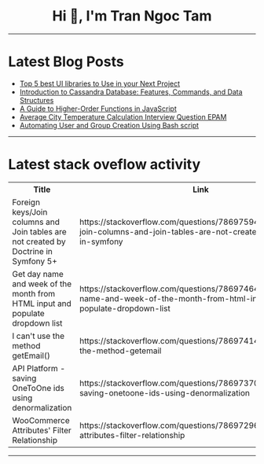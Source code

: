 <h1 align="center">Hi 👋, I'm Tran Ngoc Tam</h1>

---

# Latest Blog Posts 
<!-- BLOG-POST-LIST:START -->
- [Top 5 best UI libraries to Use in your Next Project](https://dev.to/strapi/top-5-best-ui-libraries-to-use-in-your-next-project-690)
- [Introduction to Cassandra Database: Features, Commands, and Data Structures](https://dev.to/stormsidali2001/introduction-to-cassandra-database-features-commands-and-data-structures-1n9m)
- [A Guide to Higher-Order Functions in JavaScript](https://dev.to/muchai_joseph/a-guide-to-higher-order-functions-in-javascript-2o3d)
- [Average City Temperature Calculation Interview Question EPAM](https://dev.to/manishthakurani/average-city-temperature-calculation-interview-question-epam-ldd)
- [Automating User and Group Creation Using Bash script](https://dev.to/adebimpe_peter_285cdfed0c/automating-user-and-group-creation-using-bash-script-a00)
<!-- BLOG-POST-LIST:END -->

---

# Latest stack oveflow activity
<table>
  <tr><th>Title</th><th>Link</th></tr>
  <!-- STACKOVERFLOW:START --><tr><td>Foreign keys/Join columns and Join tables are not created by Doctrine in Symfony 5+</td><td>https://stackoverflow.com/questions/78697594/foreign-keys-join-columns-and-join-tables-are-not-created-by-doctrine-in-symfony</td></tr><tr><td>Get day name and week of the month from HTML input and populate dropdown list</td><td>https://stackoverflow.com/questions/78697464/get-day-name-and-week-of-the-month-from-html-input-and-populate-dropdown-list</td></tr><tr><td>I can&#39;t use the method getEmail&lpar;&rpar;</td><td>https://stackoverflow.com/questions/78697414/i-cant-use-the-method-getemail</td></tr><tr><td>API Platform - saving OneToOne ids using denormalization</td><td>https://stackoverflow.com/questions/78697370/api-platform-saving-onetoone-ids-using-denormalization</td></tr><tr><td>WooCommerce Attributes&#39; Filter Relationship</td><td>https://stackoverflow.com/questions/78697296/woocommerce-attributes-filter-relationship</td></tr><!-- STACKOVERFLOW:END -->
</table>

---


